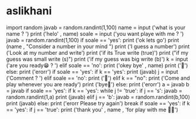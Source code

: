 # aslikhani
import random javab = random.randint(1,100)  name = input ('what is your name ? ') print ('helo' , name) soale = input ('you want playe with me ? ') javab = random.randint(1,100) if soale == 'yes':     print ('ok lets go')     print (name , "Consider a number in your mind ")     print ('I guess a number')     print ('Look at my number and write')     print ('if its True write (true)')     print ("if my guess was small write (s)")     print ('if my guess was big write (b)')     k = input ('are you ready😁 ? ') elif soale == 'no':     print ('okey bye' , name)     print ('👋') else:     print ('erorr')  if soale == 'yes':     if k == 'yes':         print (javab)         j = input ('Comment ? ')     elif soale == 'no':         print ('👋')     elif k == "no":         print ('Come and play whenever you are ready')         print ('bye👋')     else:         print ('erorr') a = javab b = javab if soale == 'yes':     if k == 'yes':         while j != 'true':             if j == 's':                 javab = random.randint(1,a)                 print (javab)             elif j == 'b':                 javab = random.randint(b,100)                 print (javab)             else:                 print ('erorr Please try again')                 break  if soale == 'yes':     if k == 'yes':         if j == 'true':             print ('thank you' , name , 'for play with me 🌹😍')
